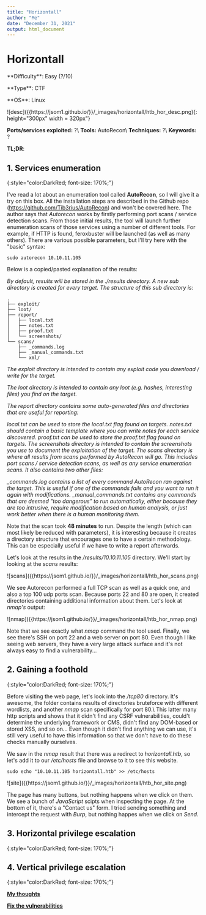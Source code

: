 ```yaml
---
title: "Horizontall"
author: "Me"
date: "December 31, 2021"
output: html_document
---
```


# Horizontall

 <div id="boxinfo">
 <div id="textbox">
 <p class="alignleft">**Difficulty**: Easy (?/10)</p>
 <p class="aligncenter">**Type**: CTF</p>
 <p class="alignright">**OS**: Linux</p>
 </div>
 <div style="clear: both;"></div>
 </div> 

<div class="img_container">
![desc]({{https://jsom1.github.io/}}/_images/horizontall/htb_hor_desc.png){: height="300px" width = 320px"}
</div>

**Ports/services exploited:** ?\\
**Tools:** AutoRecon\\
**Techniques:** ?\\
**Keywords:** ?

**TL;DR**: 


## 1. Services enumeration
{:style="color:DarkRed; font-size: 170%;"}

I've read a lot about an enumeration tool called **AutoRecon**, so I will give it a try on this box. All the installation steps are described in the Github repo (<https://github.com/Tib3rius/AutoRecon>) and won't be covered here. The author says that *Autorecon* works by firstly performing port scans / service detection scans. From those initial results, the tool will launch further enumeration scans of those services using a number of different tools. For example, if HTTP is found, feroxbuster will be launched (as well as many others). There are various possible parameters, but I'll try here with the "basic" syntax:

````
sudo autorecon 10.10.11.105
`````

Below is a copied/pasted explanation of the results:

*By default, results will be stored in the ./results directory. A new sub directory is created for every target. The structure of this sub directory is:*

````
.
├── exploit/
├── loot/
├── report/
│   ├── local.txt
│   ├── notes.txt
│   ├── proof.txt
│   └── screenshots/
└── scans/
	├── _commands.log
	├── _manual_commands.txt
	└── xml/
``````

*The exploit directory is intended to contain any exploit code you download / write for the target.*

*The loot directory is intended to contain any loot (e.g. hashes, interesting files) you find on the target.*

*The report directory contains some auto-generated files and directories that are useful for reporting:*

*local.txt can be used to store the local.txt flag found on targets.
notes.txt should contain a basic template where you can write notes for each service discovered.
proof.txt can be used to store the proof.txt flag found on targets.
The screenshots directory is intended to contain the screenshots you use to document the exploitation of the target.
The scans directory is where all results from scans performed by AutoRecon will go. This includes port scans / service detection scans, as well as any service enumeration scans. It also contains two other files:*

*_commands.log contains a list of every command AutoRecon ran against the target. This is useful if one of the commands fails and you want to run it again with modifications.
_manual_commands.txt contains any commands that are deemed "too dangerous" to run automatically, either because they are too intrusive, require modification based on human analysis, or just work better when there is a human monitoring them.*

Note that the scan took **48 minutes** to run. Despite the length (which can most likely be reduced with parameters), it is interesting because it creates a directory structure that encourages one to have a certain methodology. This can be especially useful if we have to write a report afterwards.

Let's look at the results in the */results/10.10.11.105* directory. We'll start by looking at the *scans* results:

<div class="img_container">
![scans]({{https://jsom1.github.io/}}/_images/horizontall/htb_hor_scans.png)
</div>

We see Autorecon performed a full TCP scan as well as a quick one, and also a top 100 udp ports scan. Because ports 22 and 80 are open, it created directories containing additional information about them. Let's look at *nmap's* output:

<div class="img_container">
![nmap]({{https://jsom1.github.io/}}/_images/horizontall/htb_hor_nmap.png)
</div>

Note that we see exactly what *nmap* command the tool used. Finally, we see there's SSH on port 22 and a web server on port 80. Even though I like seeing web servers, they have a very large attack surface and it's not always easy to find a vulnerability...

## 2. Gaining a foothold
{:style="color:DarkRed; font-size: 170%;"}

Before visiting the web page, let's look into the */tcp80* directory. It's awesome, the folder contains results of directories bruteforce with different wordlists, and another *nmap* scan specifically for port 80.\\
This latter many http scripts and shows that it didn't find any CSRF vulnerabilities, could't determine the underlying framework or CMS, didn't find any DOM-based or stored XSS, and so on... Even though it didn't find anything we can use, it's still very useful to have this information so that we don't have to do these checks manually ourselves.

We saw in the *nmap* result that there was a redirect to *horizontall.htb*, so let's add it to our */etc/hosts* file and browse to it to see this website.

````
sudo echo "10.10.11.105 horizontall.htb" >> /etc/hosts
``````

<div class="img_container">
![site]({{https://jsom1.github.io/}}/_images/horizontall/htb_hor_site.png)
</div>

The page has many buttons, but nothing happens when we click on them. We see a bunch of *JavaScript* scipts when inspecting the page. At the bottom of it, there's a "Contact us" form. I tried sending something and intercept the request with *Burp*, but nothing happes when we click on *Send*.

## 3. Horizontal privilege escalation
{:style="color:DarkRed; font-size: 170%;"}


## 4. Vertical privilege escalation
{:style="color:DarkRed; font-size: 170%;"}



<ins>**My thoughts**</ins>


<ins>**Fix the vulnerabilities**</ins>

